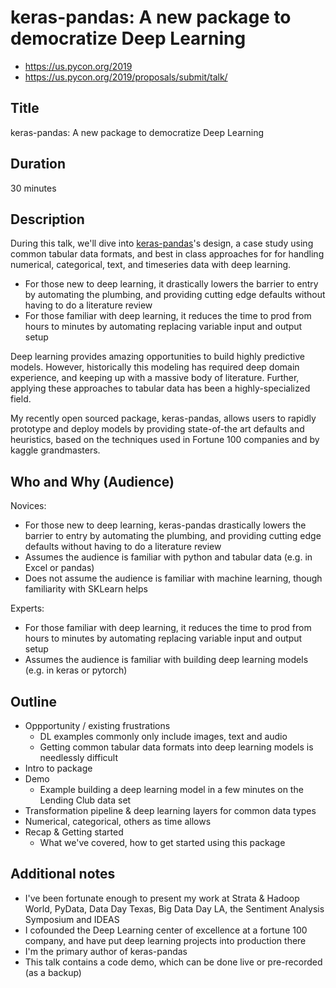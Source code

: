 # keras-pandas: A new package to democratize Deep Learning

 - https://us.pycon.org/2019
 - https://us.pycon.org/2019/proposals/submit/talk/
 
## Title

keras-pandas: A new package to democratize Deep Learning

## Duration

30 minutes

## Description

During this talk, we'll dive into [keras-pandas](https://keras-pandas.readthedocs.io/en/latest/)'s design, a case study
using common tabular data formats, and best in class approaches for for handling numerical, categorical, text, and timeseries data with deep learning.

 - For those new to deep learning, it drastically lowers the barrier to entry by automating the plumbing, and providing 
 cutting edge defaults without having to do a literature review
 - For those familiar with deep learning, it reduces the time to prod from hours to minutes by automating replacing 
 variable input and output setup

Deep learning provides amazing opportunities to build highly predictive models. However, historically this modeling has 
required deep domain experience, and keeping up with a massive body of literature. Further, applying these approaches 
to tabular data has been a highly-specialized field. 

My recently open sourced package, keras-pandas, allows users to rapidly prototype and deploy models by providing 
state-of-the art defaults and heuristics, based on the techniques used in Fortune 100 companies and by kaggle 
grandmasters. 


## Who and Why (Audience)

Novices:

 - For those new to deep learning, keras-pandas drastically lowers the barrier to entry by automating the plumbing, and providing 
 cutting edge defaults without having to do a literature review
 - Assumes the audience is familiar with python and tabular data (e.g. in Excel or pandas)
 - Does not assume the audience is familiar with machine learning, though familiarity with SKLearn helps
 
Experts:
 - For those familiar with deep learning, it reduces the time to prod from hours to minutes by automating replacing 
 variable input and output setup
 - Assumes the audience is familiar with building deep learning models (e.g. in keras or pytorch)

## Outline

 - Oppportunity / existing frustrations
   - DL examples commonly only include images, text and audio
   - Getting common tabular data formats into deep learning models is needlessly difficult
 - Intro to package
 - Demo
   - Example building a deep learning model in a few minutes on the Lending Club data set
 - Transformation pipeline & deep learning layers for common data types
  - Numerical, categorical, others as time allows
 - Recap & Getting started
   - What we've covered, how to get started using this package

## Additional notes

 - I've been fortunate enough to present my work at  Strata & Hadoop World, PyData, Data Day Texas, Big Data Day LA, 
 the Sentiment Analysis Symposium and IDEAS
 - I cofounded the Deep Learning center of excellence at a fortune 100 company, and have put deep learning projects 
 into production there
 - I'm the primary author of keras-pandas
 - This talk contains a code demo, which can be done live or pre-recorded (as a backup)